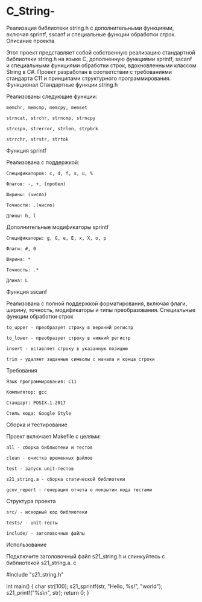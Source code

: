 # C_String-
Реализация библиотеки string.h с дополнительными функциями, включая sprintf, sscanf и специальные функции обработки строк.
Описание проекта

Этот проект представляет собой собственную реализацию стандартной библиотеки string.h на языке C, дополненную функциями sprintf, sscanf и специальными функциями обработки строк, вдохновленными классом String в C#. Проект разработан в соответствии с требованиями стандарта C11 и принципами структурного программирования.
Функционал
Стандартные функции string.h

Реализованы следующие функции:

    memchr, memcmp, memcpy, memset

    strncat, strchr, strncmp, strncpy

    strcspn, strerror, strlen, strpbrk

    strrchr, strstr, strtok

Функция sprintf

Реализована с поддержкой:

    Спецификаторов: c, d, f, s, u, %

    Флагов: -, +, (пробел)

    Ширины: (число)

    Точности: .(число)

    Длины: h, l

Дополнительные модификаторы sprintf

    Спецификаторы: g, G, e, E, x, X, o, p

    Флаги: #, 0

    Ширина: *

    Точность: .*

    Длина: L

Функция sscanf

Реализована с полной поддержкой форматирования, включая флаги, ширину, точность, модификаторы и типы преобразования.
Специальные функции обработки строк

    to_upper - преобразует строку в верхний регистр

    to_lower - преобразует строку в нижний регистр

    insert - вставляет строку в указанную позицию

    trim - удаляет заданные символы с начала и конца строки

Требования

    Язык программирования: C11

    Компилятор: gcc

    Стандарт: POSIX.1-2017

    Стиль кода: Google Style

Сборка и тестирование

Проект включает Makefile с целями:

    all - сборка библиотеки и тестов

    clean - очистка временных файлов

    test - запуск unit-тестов

    s21_string.a - сборка статической библиотеки

    gcov_report - генерация отчета о покрытии кода тестами

Структура проекта

    src/ - исходный код библиотеки

    tests/ - unit-тесты

    include/ - заголовочные файлы

  Использование

Подключите заголовочный файл s21_string.h и слинкуйтесь с библиотекой s21_string.a.
c

#include "s21_string.h"

int main() {
    char str[100];
    s21_sprintf(str, "Hello, %s!", "world");
    s21_printf("%s\n", str);
    return 0;
}
